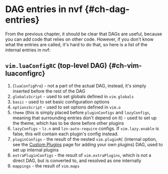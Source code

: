 # DAG entries in nvf {#ch-dag-entries}

From the previous chapter, it should be clear that DAGs are useful, because you
can add code that relies on other code. However, if you don't know what the
entries are called, it's hard to do that, so here is a list of the internal
entries in nvf:

## `vim.luaConfigRC` (top-level DAG) {#ch-vim-luaconfigrc}

1. (`luaConfigPre`) - not a part of the actual DAG, instead, it's simply
   inserted before the rest of the DAG
2. `globalsScript` - used to set globals defined in `vim.globals`
3. `basic` - used to set basic configuration options
4. `optionsScript` - used to set options defined in `vim.o`
5. `theme` (this is simply placed before `pluginConfigs` and `lazyConfigs`,
   meaning that surrounding entries don't depend on it) - used to set up the
   theme, which has to be done before other plugins
6. `lazyConfigs` - `lz.n` and `lzn-auto-require` configs. If `vim.lazy.enable`
   is false, this will contain each plugin's config instead.
7. `pluginConfigs` - the result of the nested `vim.pluginRC` (internal option,
   see the [Custom Plugins](/index.xhtml#ch-custom-plugins) page for adding your
   own plugins) DAG, used to set up internal plugins
8. `extraPluginConfigs` - the result of `vim.extraPlugins`, which is not a
   direct DAG, but is converted to, and resolved as one internally
9. `mappings` - the result of `vim.maps`
